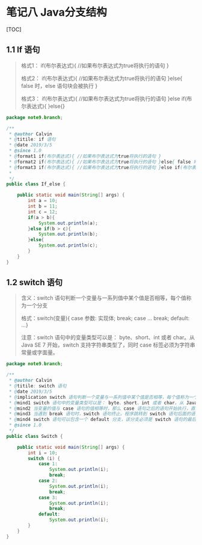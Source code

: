 # 笔记八 Java分支结构

[TOC]

## 1.1 If 语句

> 格式1： if(布尔表达式){ //如果布尔表达式为true将执行的语句 }
>
> 格式2： if(布尔表达式){ //如果布尔表达式为true将执行的语句 }else{ false 时，else 语句块会被执行 }
>
> 格式3： if(布尔表达式){ //如果布尔表达式为true将执行的语句 }else if(布尔表达式){ }else{}

```java
package note9.branch;

/**
 * @author Calvin
 * @titile: if 语句
 * @date 2019/3/5
 * @since 1.0
 * @format1 if(布尔表达式){ //如果布尔表达式为true将执行的语句 }
 * @format2 if(布尔表达式){ //如果布尔表达式为true将执行的语句 }else{ false 时，else 语句块会被执行 }
 * @format3 if(布尔表达式){ //如果布尔表达式为true将执行的语句 }else if(布尔表达式){ }else{}
 *
 */
public class If_else {

    public static void main(String[] args) {
        int a = 10;
        int b = 11;
        int c = 12;
        if(a > b){
            System.out.println(a);
        }else if(b > c){
            System.out.println(b);
        }else{
            System.out.println(c);
        }
    }
}
```



## 1.2 switch 语句

> 含义：switch 语句判断一个变量与一系列值中某个值是否相等，每个值称为一个分支
>
> 格式：switch(变量){ case 参数: 实现体; break; case ... break; default: ...}
>
> 注意：switch 语句中的变量类型可以是： byte、short、int 或者 char。从 Java SE 7 开始，switch 支持字符串类型了，同时 case 标签必须为字符串常量或字面量。

```java
package note9.branch;

/**
 * @author Calvin
 * @titile: switch 语句
 * @date 2019/3/5
 * @implication switch 语句判断一个变量与一系列值中某个值是否相等，每个值称为一个分支
 * @mind1 switch 语句中的变量类型可以是： byte、short、int 或者 char。从 Java SE 7 开始，switch 支持字符串类型了，同时 case 标签必须为字符串常量或字面量。
 * @mind2 当变量的值与 case 语句的值相等时，那么 case 语句之后的语句开始执行，直到 break 语句出现才会跳出 switch 语句。
 * @mind3 当遇到 break 语句时，switch 语句终止。程序跳转到 switch 语句后面的语句执行。case 语句不必须要包含 break 语句。如果没有 break 语句出现，程序会继续执行下一条 case 语句，直到出现 break 语句。
 * @mind4 switch 语句可以包含一个 default 分支，该分支必须是 switch 语句的最后一个分支。default 在没有 case 语句的值和变量值相等的时候执行。default 分支不需要 break 语句。
 * @since 1.0
 */
public class Switch {

    public static void main(String[] args) {
        int i = 10;
        switch (i) {
            case 1:
                System.out.println(i);
                break;
            case 2:
                System.out.println(i);
                break;
            case 3:
                System.out.println(i);
                break;
            default:
                System.out.println(i);
        }
    }
}

```



